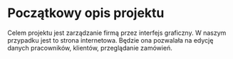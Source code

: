 # Początkowy opis projektu

Celem projektu jest zarządzanie firmą przez interfejs graficzny. W naszym przypadku jest to strona internetowa. Będzie ona pozwalała na edycję danych pracowników, klientów, przeglądanie zamówień. 
